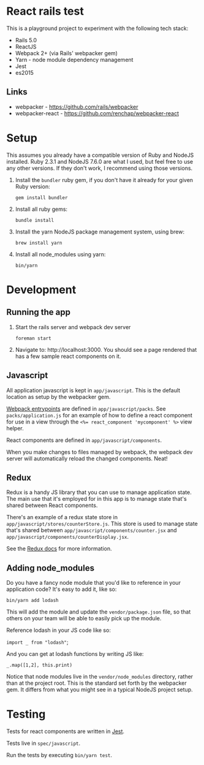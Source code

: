 # React rails test


This is a playground project to experiment with the following tech stack:

* Rails 5.0
* ReactJS
* Webpack 2+ (via Rails' webpacker gem)
* Yarn - node module dependency management
* Jest
* es2015

## Links

* webpacker - https://github.com/rails/webpacker
* webpacker-react - https://github.com/renchap/webpacker-react

# Setup
This assumes you already have a compatible version of Ruby and NodeJS installed.  Ruby 2.3.1 and NodeJS 7.6.0 are what
I used, but feel free to use any other versions.  If they don't work, I recommend using those versions.

1. Install the `bundler` ruby gem, if you don't have it already for your given Ruby version:

    `gem install bundler`

1. Install all ruby gems:

    `bundle install`

1. Install the yarn NodeJS package management system, using brew:

    `brew install yarn`

2. Install all node\_modules using yarn:

    `bin/yarn`

# Development

## Running the app

1. Start the rails server and webpack dev server

    `foreman start`

2. Navigate to: http://localhost:3000.  You should see a page rendered that has a few sample react components on it.

## Javascript
All application javascript is kept in `app/javascript`.  This is the default location as setup by the webpacker gem.

[Webpack entrypoints](https://webpack.js.org/concepts/entry-points/)
are defined in `app/javascript/packs`.  See `packs/application.js` for an example of how to define a 
react component for use in a view through the `<%= react_component 'mycomponent' %>` view helper.

React components are defined in `app/javascript/components`.

When you make changes to files managed by webpack, the webpack dev server will automatically reload the changed
components.  Neat!

## Redux
Redux is a handy JS library that you can use to manage application state.  The main use that it's employed for in this
app is to manage state that's shared between React components.

There's an example of a redux state store in `app/javascript/stores/counterStore.js`.  This store is used to manage
state that's shared between `app/javascript/components/counter.jsx` and `app/javascript/components/counterDisplay.jsx`.

See the [Redux docs](http://redux.js.org/) for more information.

## Adding node\_modules

Do you have a fancy node module that you'd like to reference in your application code?  It's easy to add it, like so:

`bin/yarn add lodash`

This will add the module and update the `vendor/package.json` file, so that others on your team will be able to easily
pick up the module.

Reference lodash in your JS code like so:

`import _ from "lodash"`;

And you can get at lodash functions by writing JS like:

`_.map([1,2], this.print)`

Notice that node modules live in the `vendor/node_modules` directory, rather than at the project root.  This is the 
standard set forth by the webpacker gem.  It differs from what you might see in a typical NodeJS project setup.

# Testing

Tests for react components are written in [Jest](https://facebook.github.io/jest/docs/tutorial-react.html).

Tests live in `spec/javascript`.

Run the tests by executing `bin/yarn test`.
